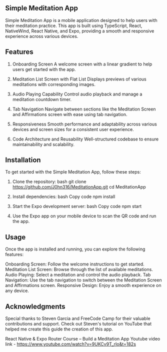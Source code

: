 ## Simple Meditation App

Simple Meditation App is a mobile application designed to help users with their meditation practice. This app is built using TypeScript, React, NativeWind, React Native, and Expo, providing a smooth and responsive experience across various devices.

## Features

1. Onboarding Screen
   A welcome screen with a linear gradient to help users get started with the app.

2. Meditation List Screen with Flat List
   Displays previews of various meditations with corresponding images.

3. Audio Playing Capability
   Control audio playback and manage a meditation countdown timer.

4. Tab Navigation
   Navigate between sections like the Meditation Screen and Affirmations screen with ease using tab navigation.

5. Responsiveness
   Smooth performance and adaptability across various devices and screen sizes for a consistent user experience.

6. Code Architecture and Reusability
   Well-structured codebase to ensure maintainability and scalability.

## Installation

To get started with the Simple Meditation App, follow these steps:

1. Clone the repository:
   bash
   git clone https://github.com/J0hn316/MeditationApp.git
   cd MeditationApp

2. Install dependencies:
   bash
   Copy code
   npm install

3. Start the Expo development server:
   bash
   Copy code
   npm start

4. Use the Expo app on your mobile device to scan the QR code and run the app.

## Usage

Once the app is installed and running, you can explore the following features:

Onboarding Screen: Follow the welcome instructions to get started.
Meditation List Screen: Browse through the list of available meditations.
Audio Playing: Select a meditation and control the audio playback.
Tab Navigation: Use the tab navigation to switch between the Meditation Screen and Affirmations screen.
Responsive Design: Enjoy a smooth experience on any device.

## Acknowledgments

Special thanks to Steven Garcia and FreeCode Camp for their valuable contributions and support. Check out Steven's tutorial on YouTube that helped me create this guide the creation of this app.

React Native & Expo Router Course – Build a Meditation App Youtube video link - https://www.youtube.com/watch?v=9UKCv9T_rIo&t=182s
